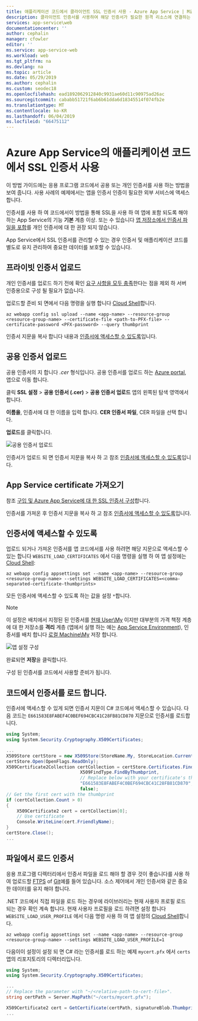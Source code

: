 ```yaml
---
title: 애플리케이션 코드에서 클라이언트 SSL 인증서 사용 - Azure App Service | Microsoft Docs
description: 클라이언트 인증서를 사용하여 해당 인증서가 필요한 원격 리소스에 연결하는 방법을 알아봅니다.
services: app-service\web
documentationcenter: ''
author: cephalin
manager: cfowler
editor: ''
ms.service: app-service-web
ms.workload: web
ms.tgt_pltfrm: na
ms.devlang: na
ms.topic: article
ms.date: 05/29/2019
ms.author: cephalin
ms.custom: seodec18
ms.openlocfilehash: ead1892062912840c9931ae60d11c90975ad26ac
ms.sourcegitcommit: cababb51721f6ab6b61dda6d18345514f074fb2e
ms.translationtype: MT
ms.contentlocale: ko-KR
ms.lasthandoff: 06/04/2019
ms.locfileid: "66475112"
---
```

# <a name="use-an-ssl-certificate-in-your-application-code-in-azure-app-service"></a>Azure App Service의 애플리케이션 코드에서 SSL 인증서 사용

이 방법 가이드에는 응용 프로그램 코드에서 공용 또는 개인 인증서를 사용 하는 방법을 보여 줍니다. 사용 사례의 예제에서는 앱을 인증서 인증이 필요한 외부 서비스에 액세스합니다.

인증서를 사용 하 여 코드에서이 방법을 통해 SSL을 사용 하 여 앱에 포함 되도록 해야 하는 App Service의 기능 **기본** 계층 이상. 또는 수 있습니다 [앱 저장소에서 인증서 파일을 포함](#load-certificate-from-file)를 개인 인증서에 대 한 권장 되지 않습니다.

App Service에서 SSL 인증서를 관리할 수 있는 경우 인증서 및 애플리케이션 코드를 별도로 유지 관리하여 중요한 데이터를 보호할 수 있습니다.

## <a name="upload-a-private-certificate"></a>프라이빗 인증서 업로드

개인 인증서를 업로드 하기 전에 확인 [요구 사항을 모두 충족](app-service-web-tutorial-custom-ssl.md#prepare-a-private-certificate)한다는 점을 제외 하 서버 인증용으로 구성 될 필요가 없습니다.

업로드할 준비 되 면에서 다음 명령을 실행 합니다 <a target="_blank" href="https://shell.azure.com" >Cloud Shell</a>합니다.

```azurecli-interactive
az webapp config ssl upload --name <app-name> --resource-group <resource-group-name> --certificate-file <path-to-PFX-file> --certificate-password <PFX-password> --query thumbprint
```

인증서 지문을 복사 합니다 내용과 [인증서에 액세스할 수 있도록](#make-the-certificate-accessible)입니다.

## <a name="upload-a-public-certificate"></a>공용 인증서 업로드

공용 인증서의 지 합니다 *.cer* 형식입니다. 공용 인증서를 업로드 하는 <a href="https://portal.azure.com" target="_blank">Azure portal</a>, 앱으로 이동 합니다.

클릭 **SSL 설정** > **공용 인증서 (.cer)**  > **공용 인증서 업로드** 앱의 왼쪽된 탐색 영역에서 합니다.

**이름을**, 인증서에 대 한 이름을 입력 합니다. **CER 인증서 파일**, CER 파일을 선택 합니다.

**업로드**를 클릭합니다.

![공용 인증서 업로드](./media/app-service-web-ssl-cert-load/private-cert-upload.png)

인증서가 업로드 되 면 인증서 지문을 복사 하 고 참조 [인증서에 액세스할 수 있도록](#make-the-certificate-accessible)입니다.

## <a name="import-an-app-service-certificate"></a>App Service certificate 가져오기

참조 [구입 및 Azure App Service에 대 한 SSL 인증서 구성](web-sites-purchase-ssl-web-site.md)합니다.

인증서를 가져온 후 인증서 지문을 복사 하 고 참조 [인증서에 액세스할 수 있도록](#make-the-certificate-accessible)입니다.

## <a name="make-the-certificate-accessible"></a>인증서에 액세스할 수 있도록

업로드 되거나 가져온 인증서를 앱 코드에서를 사용 하려면 해당 지문으로 액세스할 수 있는 합니다 `WEBSITE_LOAD_CERTIFICATES` 에서 다음 명령을 실행 하 여 앱 설정에는 <a target="_blank" href="https://shell.azure.com" >Cloud Shell</a>:

```azurecli-interactive
az webapp config appsettings set --name <app-name> --resource-group <resource-group-name> --settings WEBSITE_LOAD_CERTIFICATES=<comma-separated-certificate-thumbprints>
```

모든 인증서에 액세스할 수 있도록 하는 값을 설정 `*`합니다.

> [!NOTE]
> 이 설정은 배치에서 지정된 된 인증서를 [현재 User\My](/windows-hardware/drivers/install/local-machine-and-current-user-certificate-stores) 이지만 대부분의 가격 책정 계층에 대 한 저장소를 **격리** 계층 (앱에서 실행 하는 예는 [App Service Environment](environment/intro.md)), 인증서를 배치 합니다 [로컬 Machine\My](/windows-hardware/drivers/install/local-machine-and-current-user-certificate-stores) 저장 합니다.
>

![앱 설정 구성](./media/app-service-web-ssl-cert-load/configure-app-setting.png)

완료되면 **저장**을 클릭합니다.

구성 된 인증서를 코드에서 사용할 준비가 됩니다.

## <a name="load-the-certificate-in-code"></a>코드에서 인증서를 로드 합니다.

인증서에 액세스할 수 있게 되면 인증서 지문이 C# 코드에서 액세스할 수 있습니다. 다음 코드는 `E661583E8FABEF4C0BEF694CBC41C28FB81CD870` 지문으로 인증서를 로드합니다.

```csharp
using System;
using System.Security.Cryptography.X509Certificates;

...
X509Store certStore = new X509Store(StoreName.My, StoreLocation.CurrentUser);
certStore.Open(OpenFlags.ReadOnly);
X509Certificate2Collection certCollection = certStore.Certificates.Find(
                            X509FindType.FindByThumbprint,
                            // Replace below with your certificate's thumbprint
                            "E661583E8FABEF4C0BEF694CBC41C28FB81CD870",
                            false);
// Get the first cert with the thumbprint
if (certCollection.Count > 0)
{
    X509Certificate2 cert = certCollection[0];
    // Use certificate
    Console.WriteLine(cert.FriendlyName);
}
certStore.Close();
...
```

<a name="file"></a>
## <a name="load-certificate-from-file"></a>파일에서 로드 인증서

응용 프로그램 디렉터리에서 인증서 파일을 로드 해야 할 경우 것이 좋습니다를 사용 하 여 업로드할 [FTPS](deploy-ftp.md) of [Git](deploy-local-git.md)예를 들어 있습니다. 소스 제어에서 개인 인증서와 같은 중요 한 데이터를 유지 해야 합니다.

.NET 코드에서 직접 파일을 로드 하는 경우에 라이브러리는 현재 사용자 프로필 로드 되는 경우 확인 계속 합니다. 현재 사용자 프로필을 로드 하려면 설정 합니다 `WEBSITE_LOAD_USER_PROFILE` 에서 다음 명령 사용 하 여 앱 설정의 <a target="_blank" href="https://shell.azure.com" >Cloud Shell</a>합니다.

```azurecli-interactive
az webapp config appsettings set --name <app-name> --resource-group <resource-group-name> --settings WEBSITE_LOAD_USER_PROFILE=1
```

다음이이 설정이 설정 되 면 C# 라는 인증서를 로드 하는 예제 `mycert.pfx` 에서 `certs` 앱의 리포지토리의 디렉터리입니다.

```csharp
using System;
using System.Security.Cryptography.X509Certificates;

...
// Replace the parameter with "~/<relative-path-to-cert-file>".
string certPath = Server.MapPath("~/certs/mycert.pfx");

X509Certificate2 cert = GetCertificate(certPath, signatureBlob.Thumbprint);
...
```
